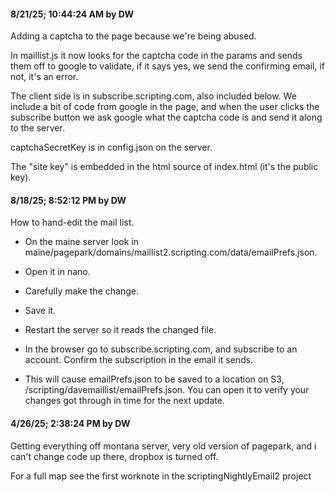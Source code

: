 #### 8/21/25; 10:44:24 AM by DW

Adding a captcha to the page because we're being abused.

In maillist.js it now looks for the captcha code in the params and sends them off to google to validate, if it says yes, we send the confirming email, if not, it's an error.

The client side is in subscribe.scripting.com, also included below. We include a bit of code from google in the page, and when the user clicks the subscribe button we ask google what the captcha code is and send it along to the server. 

captchaSecretKey is in config.json on the server.

The "site key" is embedded in the html source of index.html (it's the public key).

#### 8/18/25; 8:52:12 PM by DW

How to hand-edit the mail list.

* On the maine server look in maine/pagepark/domains/maillist2.scripting.com/data/emailPrefs.json.

* Open it in nano.

* Carefully make the change. 

* Save it.

* Restart the server so it reads the changed file.

* In the browser go to subscribe.scripting.com, and subscribe to an account. Confirm the subscription in the email it sends. 

* This will cause emailPrefs.json to be saved to a location on S3, /scripting/davemaillist/emailPrefs.json. You can open it to verify your changes got through in time for the next update. 

#### 4/26/25; 2:38:24 PM by DW

Getting everything off montana server, very old version of pagepark, and i can't change code up there, dropbox is turned off.

For a full map see the first worknote in the scriptingNightlyEmail2 project

